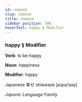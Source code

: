 ```yaml
---
id: xowosë
slug: xowosë
title: xowosë
sidebar_position: 398
hoverText: happy § Modifier
---
```


### happy § Modifier

**Verb**: to be happy

**Noun**: happiness

**Modifier**: happy

Japanese 幸せ shiawase [ɕia̠ɰᵝa̠se̞]

*Japonic Language Family*
